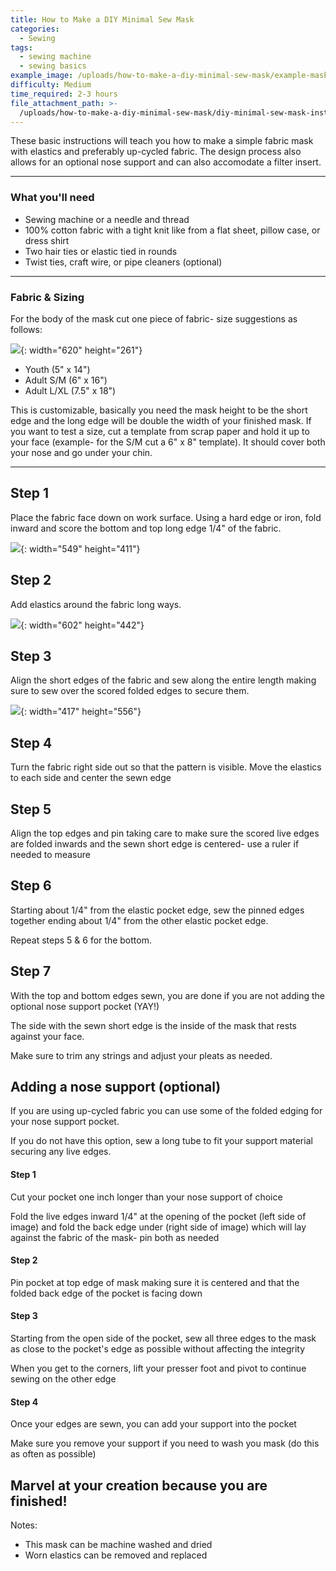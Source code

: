 ```yaml
---
title: How to Make a DIY Minimal Sew Mask
categories:
  - Sewing
tags:
  - sewing machine
  - sewing basics
example_image: /uploads/how-to-make-a-diy-minimal-sew-mask/example-mask-image.png
difficulty: Medium
time_required: 2-3 hours
file_attachment_path: >-
  /uploads/how-to-make-a-diy-minimal-sew-mask/diy-minimal-sew-mask-instructions.pdf
---
```


These basic instructions will teach you how to make a simple fabric mask with elastics and preferably up-cycled fabric. The design process also allows for an optional nose support and can also accomodate a filter insert.

---

### What you'll need

* Sewing machine or a needle and thread
* 100% cotton fabric with a tight knit like from a flat sheet, pillow case, or dress shirt
* Two hair ties or elastic tied in rounds
* Twist ties, craft wire, or pipe cleaners (optional)

---

### Fabric & Sizing

For the body of the mask cut one piece of fabric- size suggestions as follows:

![](/uploads/how-to-make-a-diy-minimal-sew-mask/fabric-size.png){: width="620" height="261"}

* Youth (5" x 14")
* Adult S/M (6" x 16")
* Adult L/XL (7.5" x 18")

This is customizable, basically you need the mask height to be the short edge and the long edge will be double the width of your finished mask. If you want to test a size, cut a template from scrap paper and hold it up to your face (example- for the S/M cut a 6" x 8" template). It should cover both your nose and go under your chin.

---

## Step 1

Place the fabric face down on work surface. Using a hard edge or iron, fold inward and score the bottom and top long edge 1/4" of the fabric.

![](/uploads/how-to-make-a-diy-minimal-sew-mask/step1.png){: width="549" height="411"}

## Step 2

Add elastics around the fabric long ways.

![](/uploads/how-to-make-a-diy-minimal-sew-mask/step2.png){: width="602" height="442"}

## Step 3

Align the short edges of the fabric and sew along the entire length making sure to sew over the scored folded edges to secure them.

![](/uploads/how-to-make-a-diy-minimal-sew-mask/step3.png){: width="417" height="556"}

## Step 4

Turn the fabric right side out so that the pattern is visible. Move the elastics to each side and center the sewn edge

## Step 5

Align the top edges and pin taking care to make sure the scored live edges are folded inwards and the sewn short edge is centered- use a ruler if needed to measure

## Step 6

Starting about 1/4" from the elastic pocket edge, sew the pinned edges together ending about 1/4" from the other elastic pocket edge.

Repeat steps 5 & 6 for the bottom.

## Step 7

With the top and bottom edges sewn, you are done if you are not adding the optional nose support pocket (YAY\!)

The side with the sewn short edge is the inside of the mask that rests against your face.

Make sure to trim any strings and adjust your pleats as needed.

## Adding a nose support (optional)

If you are using up-cycled fabric you can use some of the folded edging for your nose support pocket.

If you do not have this option, sew a long tube to fit your support material securing any live edges.

#### Step 1

Cut your pocket one inch longer than your nose support of choice

Fold the live edges inward 1/4" at the opening of the pocket (left side of image) and fold the back edge under (right side of image) which will lay against the fabric of the mask- pin both as needed

#### Step 2

Pin pocket at top edge of mask making sure it is centered and that the folded back edge of the pocket is facing down

#### Step 3

Starting from the open side of the pocket, sew all three edges to the mask as close to the pocket's edge as possible without affecting the integrity

When you get to the corners, lift your presser foot and pivot to continue sewing on the other edge

#### Step 4

Once your edges are sewn, you can add your support into the pocket

Make sure you remove your support if you need to wash you mask (do this as often as possible)

## Marvel at your creation because you are finished\!

Notes:

* This mask can be machine washed and dried
* Worn elastics can be removed and replaced
